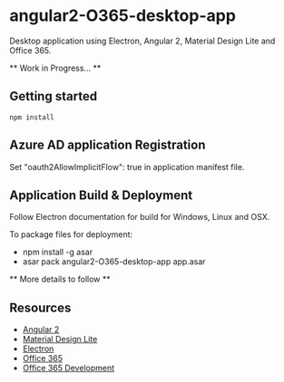 # angular2-O365-desktop-app
Desktop application using Electron, Angular 2, Material Design Lite and Office 365.

** Work in Progress... **

## Getting started

`
npm install
`

## Azure AD application Registration

Set "oauth2AllowImplicitFlow": true in application manifest file.

## Application Build & Deployment

Follow Electron documentation for build for Windows, Linux and OSX.

To package files for deployment:


* npm install -g asar
* asar pack angular2-O365-desktop-app app.asar


** More details to follow **

## Resources

* [Angular 2](https://angular.io/)
* [Material Design Lite](http://www.getmdl.io/)
* [Electron](http://electron.atom.io/)
* [Office 365](https://products.office.com/en-gb/business/compare-office-365-for-business-plans)
* [Office 365 Development](https://dev.office.com/)
